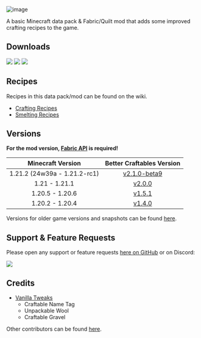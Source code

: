 ![image](https://i.imgur.com/5r2Gk1I.png)

A basic Minecraft data pack & Fabric/Quilt mod that adds some improved crafting recipes to the game.

## Downloads

[![](https://img.shields.io/modrinth/dt/BLG002oq?label=Modrinth&style=for-the-badge&color=00AF5C&logo=modrinth)](https://modrinth.com/datapack/better-craftables/)
[![](https://img.shields.io/github/downloads/Classic36-Media/Better-Craftables/total?label=GitHub&style=for-the-badge&color=181717&logo=github)](https://github.com/Classic36-Media/Better-Craftables/releases)
[![](https://img.shields.io/spiget/downloads/108728?label=SpigotMC&style=for-the-badge&color=ED8106&logo=spigotmc)](https://www.spigotmc.org/resources/better-craftables.108728/)

## Recipes

Recipes in this data pack/mod can be found on the wiki.

* [Crafting Recipes](https://github.com/Classic36-Media/Better-Craftables/wiki/Crafting-Recipes)
* [Smelting Recipes](https://github.com/Classic36-Media/Better-Craftables/wiki/Smelting-Recipes)

## Versions

**For the mod version, [Fabric API](https://modrinth.com/mod/fabric-api) is required!**

| Minecraft Version | Better Craftables Version |
| :--: | :--: |
| 1.21.2 (24w39a - 1.21.2-rc1) |  [v2.1.0-beta9](https://github.com/Classic36-Media/Better-Craftables/releases/tag/v2.1.0-beta9) |
| 1.21 - 1.21.1 |  [v2.0.0](https://github.com/Classic36-Media/Better-Craftables/releases/tag/v2.0.0) |
| 1.20.5 - 1.20.6 |  [v1.5.1](https://github.com/Classic36-Media/Better-Craftables/releases/tag/v1.5.1) |
| 1.20.2 - 1.20.4 | [v1.4.0](https://github.com/Classic36-Media/Better-Craftables/releases/tag/v1.4.0) |

Versions for older game versions and snapshots can be found [here](https://github.com/Classic36-Media/Better-Craftables/wiki/Versions).

## Support & Feature Requests
Please open any support or feature requests [here on GitHub](https://github.com/Classic36-Media/Better-Craftables/issues/new/choose) or on Discord:

[![](https://img.shields.io/discord/1107084025442607206?label=Discord&style=for-the-badge&color=5865F2&logo=discord)](https://discord.gg/vZJSDjPcmu)

## Credits
* [Vanilla Tweaks](https://vanillatweaks.net/)
	* Craftable Name Tag
	* Unpackable Wool
	* Craftable Gravel

Other contributors can be found [here](https://github.com/Classic36-Media/Better-Craftables/wiki/Credits).